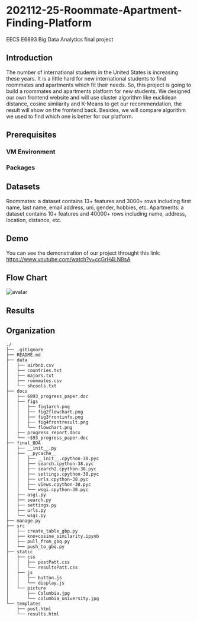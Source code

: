 # 202112-25-Roommate-Apartment-Finding-Platform
EECS E6893 Big Data Analytics final project

## Introduction
The number of international students in the United States is increasing these years. It is a little hard for new international students to find roommates and apartments which fit their needs. So, this project is going to build a roommates and apartments platform for new students. We designed our own frontend website and will use cluster algorithm like euclidean distance, cosine similarity and K-Means to get our recommendation, the result will show on the frontend back. Besides, we will compare algorithm we used to find which one is better for our platform.

## Prerequisites
### VM Environment

### Packages

## Datasets
Roommates: a dataset contains 13+ features and 3000+ rows including first name, last name, email address, uni, gender, hobbies, etc. 
Apartments: a dataset contains 10+ features and 40000+ rows including name, address, location, distance, etc.
## Demo

You can see the demonstration of our project throught this link: https://www.youtube.com/watch?v=ccGrH4LN8sA

## Flow Chart
![avatar](/docs/figs/fig2flowchart.png)

## Results

## Organization
```
./
├── .gitignore
├── README.md
├── data
│   ├── airbnb.csv
│   ├── countries.txt
│   ├── majors.txt
│   ├── roommates.csv
│   └── shcools.txt
├── docs
│   ├── 6893_progress_paper.doc
│   ├── figs
│   │   ├── fig1arch.png
│   │   ├── fig2flowchart.png
│   │   ├── fig3frontinfo.png
│   │   ├── fig4frontresult.png
│   │   └── flowchart.png
│   ├── progress_report.docx
│   └── ~$93_progress_paper.doc
├── final_BDA
│   ├── __init__.py
│   ├── __pycache__
│   │   ├── __init__.cpython-38.pyc
│   │   ├── search.cpython-38.pyc
│   │   ├── search2.cpython-38.pyc
│   │   ├── settings.cpython-38.pyc
│   │   ├── urls.cpython-38.pyc
│   │   ├── views.cpython-38.pyc
│   │   └── wsgi.cpython-38.pyc
│   ├── asgi.py
│   ├── search.py
│   ├── settings.py
│   ├── urls.py
│   └── wsgi.py
├── manage.py
├── src
│   ├── create_table_gbp.py
│   ├── knn+cosine_similarity.ipynb
│   ├── pull_from_gbq.py
│   └── push_to_gbq.py
├── static
│   ├── css
│   │   ├── postPatt.css
│   │   └── resultsPatt.css
│   ├── js
│   │   ├── button.js
│   │   └── display.js
│   └── picture
│       ├── Columbia.jpg
│       └── columbia_university.jpg
└── templates
    ├── post.html
    └── results.html
```
